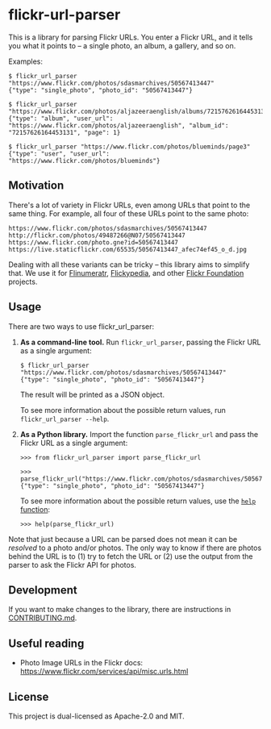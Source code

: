 # flickr-url-parser

This is a library for parsing Flickr URLs.
You enter a Flickr URL, and it tells you what it points to – a single photo, an album, a gallery, and so on.

Examples:

```console
$ flickr_url_parser "https://www.flickr.com/photos/sdasmarchives/50567413447"
{"type": "single_photo", "photo_id": "50567413447"}

$ flickr_url_parser "https://www.flickr.com/photos/aljazeeraenglish/albums/72157626164453131"
{"type": "album", "user_url": "https://www.flickr.com/photos/aljazeeraenglish", "album_id": "72157626164453131", "page": 1}

$ flickr_url_parser "https://www.flickr.com/photos/blueminds/page3"
{"type": "user", "user_url": "https://www.flickr.com/photos/blueminds"}
```

## Motivation

There's a lot of variety in Flickr URLs, even among URLs that point to the same thing.
For example, all four of these URLs point to the same photo:

```
https://www.flickr.com/photos/sdasmarchives/50567413447
http://flickr.com/photos/49487266@N07/50567413447
https://www.flickr.com/photo.gne?id=50567413447
https://live.staticflickr.com/65535/50567413447_afec74ef45_o_d.jpg
```

Dealing with all these variants can be tricky – this library aims to simplify that.
We use it for [Flinumeratr], [Flickypedia], and other [Flickr Foundation] projects.

[Flinumeratr]: https://www.flickr.org/tools/flinumeratr/
[Flickypedia]: https://www.flickr.org/tools/flickypedia/
[Flickr Foundation]: https://www.flickr.org/

## Usage

There are two ways to use flickr_url_parser:

1.  **As a command-line tool.**
    Run `flickr_url_parser`, passing the Flickr URL as a single argument:

    ```console
    $ flickr_url_parser "https://www.flickr.com/photos/sdasmarchives/50567413447"
    {"type": "single_photo", "photo_id": "50567413447"}
    ```

    The result will be printed as a JSON object.

    To see more information about the possible return values, run `flickr_url_parser --help`.

2.  **As a Python library.**
    Import the function `parse_flickr_url` and pass the Flickr URL as a single argument:

    ```pycon
    >>> from flickr_url_parser import parse_flickr_url

    >>> parse_flickr_url("https://www.flickr.com/photos/sdasmarchives/50567413447")
    {"type": "single_photo", "photo_id": "50567413447"}
    ```

    To see more information about the possible return values, use the [`help` function](https://docs.python.org/3/library/functions.html#help):

    ```pycon
    >>> help(parse_flickr_url)
    ```

Note that just because a URL can be parsed does not mean it can be *resolved* to a photo and/or photos.
The only way to know if there are photos behind the URL is to (1) try to fetch the URL or (2) use the output from the parser to ask the Flickr API for photos.

## Development

If you want to make changes to the library, there are instructions in [CONTRIBUTING.md](./CONTRIBUTING.md).

## Useful reading

-   Photo Image URLs in the Flickr docs: <https://www.flickr.com/services/api/misc.urls.html>

## License

This project is dual-licensed as Apache-2.0 and MIT.
